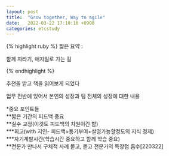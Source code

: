 ```yaml
---
layout: post
title:  "Grow together, Way to agile"
date:   2022-03-22 17:10:10 +0900
categories: etcstudy
---
```


{% highlight ruby %}
짧은 요약 :

함께 자라기, 애자일로 가는 길  

{% endhighlight %}


추천을 받고 책을 읽어보게 되었다  

업무 전반에 있어서 본인의 성장과 팀 전체의 성장에 대한 내용  

*중요 포인트들  
**짧은 기간의 피드백 중요  
**실수 교정(이것도 피드백의 차원이긴 함)  
***회고(with 지인- 피드백+동기부여+설명가능할정도의 지식 정제)  
***자기계발시간(학습시간 중요하고 함께 학습 중요)  
**전문가 만나서 구체적 사례 묻고, 듣고 전문가의 특장점 흡수[220322]  


